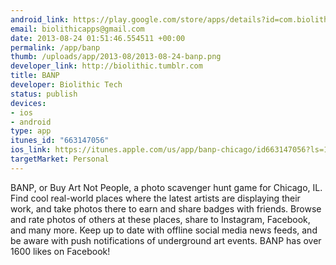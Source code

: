 ```yaml
--- 
android_link: https://play.google.com/store/apps/details?id=com.biolithic.android.banp
email: biolithicapps@gmail.com
date: 2013-08-24 01:51:46.554511 +00:00
permalink: /app/banp
thumb: /uploads/app/2013-08/2013-08-24-banp.png
developer_link: http://biolithic.tumblr.com
title: BANP
developer: Biolithic Tech
status: publish
devices: 
- ios
- android
type: app
itunes_id: "663147056"
ios_link: https://itunes.apple.com/us/app/banp-chicago/id663147056?ls=1%26mt=8
targetMarket: Personal
---
```


BANP, or Buy Art Not People, a photo scavenger hunt game for Chicago, IL.  Find cool real-world places where the latest artists are displaying their work, and take photos there to earn and share badges with friends.  Browse and rate photos of others at these places, share to Instagram, Facebook, and many more.  Keep up to date with offline social media news feeds, and be aware with push notifications of underground art events. BANP has over 1600 likes on Facebook!
